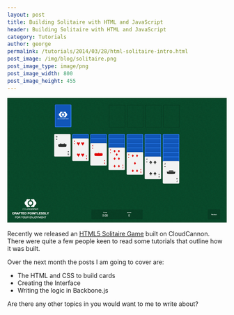 ```yaml
---
layout: post
title: Building Solitaire with HTML and JavaScript
header: Building Solitaire with HTML and JavaScript
category: Tutorials
author: george
permalink: /tutorials/2014/03/28/html-solitaire-intro.html
post_image: /img/blog/solitaire.png
post_image_type: image/png
post_image_width: 800
post_image_height: 455
---
```


![Solitaire Game Screenshot](/img/blog/solitaire.png)

Recently we released an <a target="_blank" href="http://solitaire.cloudvent.net">HTML5 Solitaire Game</a> built on CloudCannon. There were quite a few people keen to read some tutorials that outline how it was built.

Over the next month the posts I am going to cover are:

* The HTML and CSS to build cards
* Creating the Interface
* Writing the logic in Backbone.js

Are there any other topics in you would want to me to write about?
